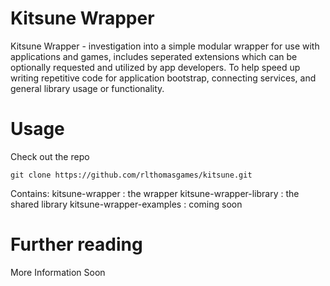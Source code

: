 # Kitsune Wrapper

Kitsune Wrapper  -  investigation into a simple modular wrapper for use with applications and games, 
includes seperated extensions which can be optionally requested and utilized by app developers.
To help speed up writing repetitive code for application bootstrap, connecting services, and general 
library usage or functionality.


# Usage

Check out the repo
```
git clone https://github.com/rlthomasgames/kitsune.git
```

Contains:
kitsune-wrapper           :  the wrapper
kitsune-wrapper-library   :  the shared library
kitsune-wrapper-examples  :  coming soon


# Further reading

More Information Soon
